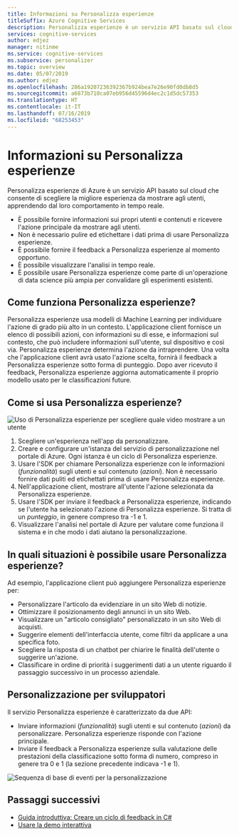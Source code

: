 ```yaml
---
title: Informazioni su Personalizza esperienze
titleSuffix: Azure Cognitive Services
description: Personalizza esperienze è un servizio API basato sul cloud che consente di scegliere la migliore esperienza da mostrare agli utenti, apprendendo dal loro comportamento in tempo reale.
services: cognitive-services
author: edjez
manager: nitinme
ms.service: cognitive-services
ms.subservice: personalizer
ms.topic: overview
ms.date: 05/07/2019
ms.author: edjez
ms.openlocfilehash: 286a19207236392367b924bea7e26e90fd0db8d5
ms.sourcegitcommit: a6873b710ca07eb956d45596d4ec2c1d5dc57353
ms.translationtype: HT
ms.contentlocale: it-IT
ms.lasthandoff: 07/16/2019
ms.locfileid: "68253453"
---
```

# <a name="what-is-personalizer"></a>Informazioni su Personalizza esperienze

Personalizza esperienze di Azure è un servizio API basato sul cloud che consente di scegliere la migliore esperienza da mostrare agli utenti, apprendendo dal loro comportamento in tempo reale.

* È possibile fornire informazioni sui propri utenti e contenuti e ricevere l'azione principale da mostrare agli utenti. 
* Non è necessario pulire ed etichettare i dati prima di usare Personalizza esperienze.
* È possibile fornire il feedback a Personalizza esperienze al momento opportuno. 
* È possibile visualizzare l'analisi in tempo reale. 
* È possibile usare Personalizza esperienze come parte di un'operazione di data science più ampia per convalidare gli esperimenti esistenti.

## <a name="how-does-personalizer-work"></a>Come funziona Personalizza esperienze?

Personalizza esperienze usa modelli di Machine Learning per individuare l'azione di grado più alto in un contesto. L'applicazione client fornisce un elenco di possibili azioni, con informazioni su di esse, e informazioni sul contesto, che può includere informazioni sull'utente, sul dispositivo e così via. Personalizza esperienze determina l'azione da intraprendere. Una volta che l'applicazione client avrà usato l'azione scelta, fornirà il feedback a Personalizza esperienze sotto forma di punteggio. Dopo aver ricevuto il feedback, Personalizza esperienze aggiorna automaticamente il proprio modello usato per le classificazioni future.

## <a name="how-do-i-use-the-personalizer"></a>Come si usa Personalizza esperienze?

![Uso di Personalizza esperienze per scegliere quale video mostrare a un utente](media/what-is-personalizer/personalizer-example-highlevel.png)

1. Scegliere un'esperienza nell'app da personalizzare.
1. Creare e configurare un'istanza del servizio di personalizzazione nel portale di Azure. Ogni istanza è un ciclo di Personalizza esperienze.
1. Usare l'SDK per chiamare Personalizza esperienze con le informazioni (_funzionalità_) sugli utenti e sul contenuto (_azioni_). Non è necessario fornire dati puliti ed etichettati prima di usare Personalizza esperienze. 
1. Nell'applicazione client, mostrare all'utente l'azione selezionata da Personalizza esperienze.
1. Usare l'SDK per inviare il feedback a Personalizza esperienze, indicando se l'utente ha selezionato l'azione di Personalizza esperienze. Si tratta di un _punteggio_, in genere compreso tra -1 e 1.
1. Visualizzare l'analisi nel portale di Azure per valutare come funziona il sistema e in che modo i dati aiutano la personalizzazione.

## <a name="where-can-i-use-personalizer"></a>In quali situazioni è possibile usare Personalizza esperienze?

Ad esempio, l'applicazione client può aggiungere Personalizza esperienze per:

* Personalizzare l'articolo da evidenziare in un sito Web di notizie.    
* Ottimizzare il posizionamento degli annunci in un sito Web.
* Visualizzare un "articolo consigliato" personalizzato in un sito Web di acquisti.
* Suggerire elementi dell'interfaccia utente, come filtri da applicare a una specifica foto.
* Scegliere la risposta di un chatbot per chiarire le finalità dell'utente o suggerire un'azione.
* Classificare in ordine di priorità i suggerimenti dati a un utente riguardo il passaggio successivo in un processo aziendale.

## <a name="personalization-for-developers"></a>Personalizzazione per sviluppatori

Il servizio Personalizza esperienze è caratterizzato da due API:

* Inviare informazioni (_funzionalità_) sugli utenti e sul contenuto (_azioni_) da personalizzare. Personalizza esperienze risponde con l'azione principale.
* Inviare il feedback a Personalizza esperienze sulla valutazione delle prestazioni della classificazione sotto forma di numero, compreso in genere tra 0 e 1 (la sezione precedente indicava -1 e 1). 

![Sequenza di base di eventi per la personalizzazione](media/what-is-personalizer/personalization-intro.png)

## <a name="next-steps"></a>Passaggi successivi

* [Guida introduttiva: Creare un ciclo di feedback in C#](csharp-quickstart-commandline-feedback-loop.md)
* [Usare la demo interattiva](https://personalizationdemo.azurewebsites.net/)
